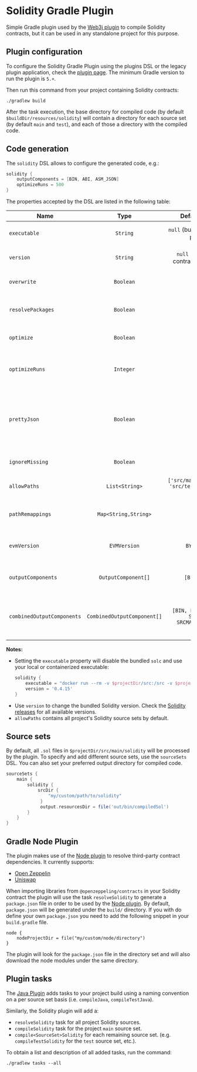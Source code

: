 Solidity Gradle Plugin
======================

Simple Gradle plugin used by the [Web3j plugin](https://github.com/web3j/web3j-gradle-plugin) 
to compile Solidity contracts, but it can be used in any standalone project for this purpose.

## Plugin configuration

To configure the Solidity Gradle Plugin using the plugins DSL or the legacy plugin application, 
check the [plugin page](https://plugins.gradle.org/plugin/org.web3j.solidity). 
The minimum Gradle version to run the plugin is `5.+`.

Then run this command from your project containing Solidity contracts:

```
./gradlew build
```

After the task execution, the base directory for compiled code (by default 
`$buildDir/resources/solidity`) will contain a directory for each source set 
(by default `main` and `test`), and each of those a directory with the compiled code.


## Code generation

The `solidity` DSL allows to configure the generated code, e.g.:

```groovy
solidity {
    outputComponents = [BIN, ABI, ASM_JSON]
    optimizeRuns = 500
}
```

The properties accepted by the DSL are listed in the following table:

|  Name                      | Type                        | Default value                                     | Description                                                     |
|----------------------------|:---------------------------:|:-------------------------------------------------:|-----------------------------------------------------------------|
| `executable`               | `String`                    | `null` (bundled with the plugin)                  | Solidity compiler path.                                         |
| `version`                  | `String`                    | `null` (defined by contract's pragma)             | Solidity compiler version.                                      |
| `overwrite`                | `Boolean`                   | `true`                                            | Overwrite existing files.                                       |
| `resolvePackages`          | `Boolean`                   | `true`                                            | Resolve third-party contract packages.                          |           
| `optimize`                 | `Boolean`                   | `true`                                            | Enable byte code optimizer.                                     |
| `optimizeRuns`             | `Integer`                   | `200`                                             | Set for how many contract runs to optimize.                     |
| `prettyJson`               | `Boolean`                   | `false`                                           | Output JSON in pretty format. Enables the combined JSON output. |
| `ignoreMissing`            | `Boolean`                   | `false`                                           | Ignore missing files.                                           |
| `allowPaths`               | `List<String>`              | `['src/main/solidity', 'src/test/solidity', ...]` | Allow a given path for imports.                                 |
| `pathRemappings`           | `Map<String,String>`        | `[ : ]`                                           | Remaps contract imports to target path.                         |
| `evmVersion`               | `EVMVersion`                | `BYZANTIUM`                                       | Select desired EVM version.                                     |
| `outputComponents`         | `OutputComponent[]`         | `[BIN, ABI]`                                      | List of output components to produce.                           |
| `combinedOutputComponents` | `CombinedOutputComponent[]` | `[BIN, BIN_RUNTIME, SRCMAP, SRCMAP_RUNTIME]`      | List of output components in combined JSON output.              |

**Notes:**

  * Setting the `executable` property will disable the bundled `solc` and use your local or containerized executable:
    ```groovy
    solidity {
        executable = "docker run --rm -v $projectDir/src:/src -v $projectDir/build:/build ethereum/solc:0.6.4-alpine"
        version = '0.4.15'
    }
    ```
  * Use `version` to change the bundled Solidity version. 
    Check the [Solidity releases](https://github.com/ethereum/solidity/releases) 
    for all available versions.
  * `allowPaths` contains all project's Solidity source sets by default.

## Source sets

By default, all `.sol` files in `$projectDir/src/main/solidity` will be processed by the plugin.
To specify and add different source sets, use the `sourceSets` DSL. You can also set your preferred
output directory for compiled code.

```groovy
sourceSets {
    main {
        solidity {
            srcDir {
                "my/custom/path/to/solidity"
             }
             output.resourcesDir = file('out/bin/compiledSol') 
        }
    }
}
```

## Gradle Node Plugin

The plugin makes use of the [Node plugin](https://github.com/node-gradle/gradle-node-plugin) to resolve third-party contract dependencies. 
It currently supports:

  * [Open Zeppelin](https://www.npmjs.com/package/@openzeppelin/contracts) 
  * [Uniswap](https://www.npmjs.com/package/@uniswap/lib) 

When importing libraries from `@openzeppeling/contracts` in your Solidity contract the plugin will use the task `resolveSolidity` to generate 
a `package.json` file in order to be used by the [Node plugin](https://github.com/node-gradle/gradle-node-plugin). By default, `package.json` will be generated under the `build/` directory.
If you with do define your own `package.json` you need to add the following snippet in your `build.gradle` file. 

```
node {
    nodeProjectDir = file("my/custom/node/directory")
}
```
The plugin will look for the `package.json` file in the directory set and will also download the node modules under the same directory.

## Plugin tasks

The [Java Plugin](https://docs.gradle.org/current/userguide/java_plugin.html)
adds tasks to your project build using a naming convention on a per source set basis
(i.e. `compileJava`, `compileTestJava`).

Similarly, the Solidity plugin will add a:

   * `resolveSolidity` task for all project Solidity sources.
   * `compileSolidity` task for the project `main` source set.
   * `compile<SourceSet>Solidity` for each remaining source set. (e.g. `compileTestSolidity` for the `test` source set, etc.). 

To obtain a list and description of all added tasks, run the command:

```
./gradlew tasks --all
```
